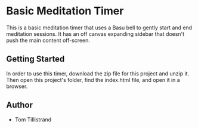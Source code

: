 # Basic Meditation Timer

This is a basic meditation timer that uses a Basu bell to gently start and end meditation sessions. It has an off canvas expanding sidebar that doesn't push the main content off-screen.

## Getting Started

In order to use this timer, download the zip file for this project and unzip it. Then open this project's folder, find the index.html file, and open it in a browser.

## Author

- Tom Tillistrand